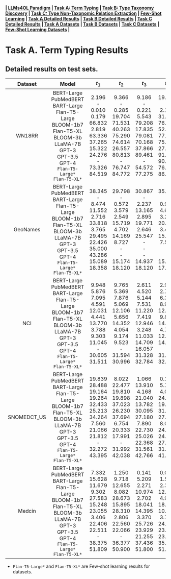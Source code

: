 
**| [LLMs4OL Paradigm](../../README.md#llms4ol-paradigm) | [Task A: Term Typing](../../TaskA/README.md) | [Task B: Type Taxonomy Discovery](../../TaskB/README.md) | [Task C: Type Non-Taxonomic Relation Extraction](../../TaskC/README.md) | [Few-Shot Learning](../../FSL/README.md) | [Task A Detailed Results](../../TaskA/results/readme.md) | [Task B Detailed Results](../../TaskB/results/readme.md) | [Task C Detailed Results](../../TaskC/results/readme.md) | [Task A Datasets](../../datasets/TaskA/README.md) | [Task B Datasets](../../datasets/TaskB/README.md) | [Task C Datasets](../../datasets/TaskC/README.md) | [Few-Shot Learning Datasets](../../datasets/FSL/README.md) |**



# Task A. Term Typing Results

## Detailed results on test sets.

|   Dataset    |                                                                                       Model                                                                                        |                                                          $t_1$                                                           |                                                      $t_2$                                                      |                                                      $t_3$                                                      |                                                      $t_4$                                                      |                                                    $t_5$                                                     |                                                      $t_6$                                                      |                                                     $t_7$                                                      |                                                      $t_8$                                                      |
|:------------:|:----------------------------------------------------------------------------------------------------------------------------------------------------------------------------------:|:------------------------------------------------------------------------------------------------------------------------:|:---------------------------------------------------------------------------------------------------------------:|:---------------------------------------------------------------------------------------------------------------:|:---------------------------------------------------------------------------------------------------------------:|:------------------------------------------------------------------------------------------------------------:|:---------------------------------------------------------------------------------------------------------------:|:--------------------------------------------------------------------------------------------------------------:|:---------------------------------------------------------------------------------------------------------------:|
|    WN18RR    |BERT-Large<br>PubMedBERT<br>BART-Large<br>Flan-T5-Large<br>BLOOM-1b7<br>Flan-T5-XL<br>BLOOM-3b<br>LLaMA-7B<br>GPT-3<br>GPT-3.5<br>GPT-4<br>`Flan-T5-Large*`<br>`Flan-T5-XL*`|     2.196<br>-<br>0.010<br>0.179<br>66.832<br>2.819<br>63.336<br>37.265<br>15.322<br>24.276<br>-<br>73.326<br>84.519     |9.366<br>-<br>0.285<br>19.704<br>71.531<br>40.263<br>75.290<br>74.614<br>26.557<br>80.813<br>-<br>76.747<br>84.772|9.186<br>-<br>0.221<br>5.543<br>79.208<br>17.835<br>79.081<br>70.168<br>37.866<br>89.461<br>-<br>54.572<br>77.275|19.419<br>-<br>2.164<br>31.267<br>76.842<br>52.217<br>77.064<br>75.976<br>27.571<br>91.721<br>90.116<br>76.906<br>86.282|4.720<br>-<br>0.010<br>0.0<br>40.084<br>0.010<br>37.402<br>24.287<br>8.479<br>0.813<br>-<br>10.834<br>50.232|19.345<br>-<br>0.031<br>3.030<br>61.964<br>7.750<br>65.322<br>76.610<br>27.138<br>60.760<br>-<br>61.362<br>76.462|9.936<br>-<br>0.0<br>5.702<br>68.394<br>18.479<br>68.996<br>67.412<br>27.518<br>49.387<br>-<br>54.297<br>72.386|27.856<br>-<br>0.190<br>26.800<br>70.031<br>18.859<br>71.626<br>81.383<br>24.656<br>82.418<br>-<br>69.324<br>80.517|
|   GeoNames   |BERT-Large<br>PubMedBERT<br>BART-Large<br>Flan-T5-Large<br>BLOOM-1b7<br>Flan-T5-XL<br>BLOOM-3b<br>LLaMA-7B<br>GPT-3<br>GPT-3.5<br>GPT-4<br>`Flan-T5-Large*`<br>`Flan-T5-XL*`| 38.345<br>-<br>8.474<br>11.552<br>2.716<br>33.818<br>3.765<br>29.495<br>22.426<br>35.000<br>43.286<br>15.089<br>18.358  |29.798<br>-<br>0.572<br>3.579<br>2.549<br>15.719<br>4.702<br>14.169<br>8.727<br>-<br>-<br>15.174<br>18.120|30.867<br>-<br>2.237<br>13.165<br>2.895<br>19.771<br>2.646<br>25.547<br>-<br>-<br>-<br>14.937<br>18.120|35.328<br>-<br>0.984<br>4.685<br>3.206<br>20.789<br>3.438<br>15.954<br>7.500<br>-<br>-<br>15.128<br>17.912|23.610<br>-<br>21.480<br>9.451<br>28.517<br>15.365<br>28.844<br>13.919<br>-<br>-<br>-<br>15.774<br>17.265|25.666<br>-<br>20.513<br>6.057<br>18.382<br>12.413<br>18.084<br>9.446<br>-<br>-<br>-<br>16.282<br>17.328|11.320<br>-<br>7.830<br>8.178<br>25.866<br>18.439<br>25.646<br>17.794<br>-<br>-<br>-<br>15.934<br>17.450|30.447<br>-<br>23.218<br>7.387<br>19.809<br>15.823<br>20.718<br>16.795<br>-<br>-<br>-<br>16.918<br>17.641|
|     NCI      |BERT-Large<br>PubMedBERT<br>BART-Large<br>Flan-T5-Large<br>BLOOM-1b7<br>Flan-T5-XL<br>BLOOM-3b<br>LLaMA-7B<br>GPT-3<br>GPT-3.5<br>GPT-4<br>`Flan-T5-Large*`<br>`Flan-T5-XL*`|    9.948<br>5.876<br>7.095<br>4.591<br>12.031<br>4.441<br>13.770<br>3.788<br>9.303<br>11.045<br>-<br>30.605<br>31.511    |9.765<br>5.369<br>7.876<br>5.069<br>12.106<br>5.656<br>14.352<br>4.054<br>9.174<br>9.523<br>-<br>31.594<br>30.996|2.611<br>4.520<br>5.144<br>7.531<br>11.220<br>7.419<br>12.946<br>3.248<br>11.033<br>14.709<br>16.057<br>31.328<br>32.784|2.902<br>2.790<br>6.325<br>8.966<br>12.435<br>9.831<br>14.418<br>4.778<br>12.742<br>14.227<br>-<br>31.927<br>32.052|11.095<br>3.368<br>9.103<br>3.069<br>10.954<br>2.125<br>14.264<br>3.672<br>9.374<br>8.563<br>-<br>29.116<br>30.014|10.966<br>1.613<br>9.943<br>4.250<br>10.451<br>3.297<br>14.069<br>3.921<br>8.754<br>8.130<br>-<br>29.282<br>29.706|1.127<br>1.339<br>7.240<br>5.485<br>11.133<br>3.871<br>14.926<br>5.252<br>9.141<br>12.684<br>-<br>31.291<br>31.769|1.364<br>0.657<br>8.267<br>5.843<br>11.499<br>6.284<br>15.562<br>7.714<br>9.112<br>11.249<br>-<br>30.796<br>31.357|
| SNOMEDCT\_US |BERT-Large<br>PubMedBERT<br>BART-Large<br>Flan-T5-Large<br>BLOOM-1b7<br>Flan-T5-XL<br>BLOOM-3b<br>LLaMA-7B<br>GPT-3<br>GPT-3.5<br>GPT-4<br>`Flan-T5-Large*`<br>`Flan-T5-XL*`| 19.839<br>28.488<br>19.164<br>19.264<br>32.433<br>25.213<br>34.264<br>7.560<br>21.066<br>21.812<br>-<br>32.272<br>43.395 |8.022<br>22.477<br>19.810<br>19.898<br>37.023<br>26.230<br>37.694<br>6.754<br>20.333<br>17.991<br>-<br>31.992<br>42.038|1.066<br>13.910<br>4.168<br>21.040<br>13.782<br>30.095<br>27.180<br>7.890<br>22.730<br>25.026<br>22.368<br>31.561<br>42.766|0.125<br>5.703<br>4.046<br>24.322<br>19.978<br>31.650<br>27.878<br>8.063<br>24.365<br>24.506<br>27.835<br>31.366<br>41.750|21.109<br>7.964<br>17.541<br>8.078<br>29.486<br>7.219<br>31.061<br>10.748<br>19.207<br>18.245<br>-<br>32.005<br>40.898|12.766<br>3.586<br>17.890<br>8.901<br>30.400<br>8.221<br>32.213<br>10.808<br>18.995<br>15.711<br>-<br>31.508<br>40.316|0.458<br>2.299<br>10.061<br>11.541<br>31.249<br>15.586<br>33.298<br>13.154<br>20.208<br>22.718<br>-<br>33.393<br>42.605|0.048<br>1.513<br>9.434<br>12.924<br>33.864<br>17.221<br>35.474<br>13.818<br>20.097<br>19.873<br>-<br>33.058<br>42.482|
|    Medcin    |BERT-Large<br>PubMedBERT<br>BART-Large<br>Flan-T5-Large<br>BLOOM-1b7<br>Flan-T5-XL<br>BLOOM-3b<br>LLaMA-7B<br>GPT-3<br>GPT-3.5<br>GPT-4<br>`Flan-T5-Large*`<br>`Flan-T5-XL*`|  7.332<br>15.628<br>11.679<br>9.302<br>27.583<br>15.248<br>23.055<br>3.406<br>22.406<br>22.511<br>-<br>38.375<br>51.809  |1.250<br>9.718<br>12.655<br>8.082<br>28.673<br>15.895<br>28.310<br>2.806<br>22.560<br>22.066<br>-<br>36.377<br>50.900|0.141<br>5.209<br>2.271<br>10.974<br>2.702<br>18.041<br>14.395<br>3.370<br>25.726<br>23.929<br>21.255<br>37.436<br>51.800|0.059<br>1.586<br>2.317<br>12.963<br>4.975<br>18.519<br>10.826<br>3.730<br>24.915<br>23.588<br>23.613<br>35.868<br>51.160|8.712<br>5.688<br>9.403<br>2.892<br>26.389<br>4.473<br>22.585<br>4.904<br>19.759<br>20.465<br>-<br>31.262<br>47.880|1.198<br>2.320<br>9.227<br>3.590<br>28.760<br>5.446<br>24.238<br>4.473<br>17.808<br>19.848<br>-<br>30.009<br>45.388|0.088<br>1.272<br>5.470<br>6.712<br>26.897<br>11.143<br>27.303<br>3.175<br>19.921<br>22.372<br>-<br>33.112<br>49.865|0.012<br>0.613<br>4.825<br>6.781<br>26.694<br>11.096<br>29.811<br>3.804<br>18.572<br>20.231<br>-<br>31.911<br>49.094|

* `Flan-T5-Large*` and `Flan-T5-XL*` are Few-shot learning results for datasets.
